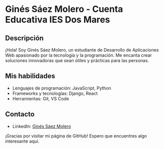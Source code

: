 # Ginés Sáez Molero - Cuenta Educativa IES Dos Mares

## Descripción

¡Hola! Soy Ginés Sáez Molero, un estudiante de Desarrollo de Aplicaciones Web apasionado por la tecnología y la programación.
Me encanta crear soluciones innovadoras que sean útiles y prácticas para las personas.

## Mis habilidades
- Lenguajes de programación: JavaScript, Python
- Frameworks y tecnologías: Django, React
- Herramientas: Git, VS Code

## Contacto
- LinkedIn: [Ginés Sáez Molero](https://www.linkedin.com/in/gines-saez-molero-362a89257)

¡Gracias por visitar mi página de GitHub! Espero que encuentres algo interesante aquí.

